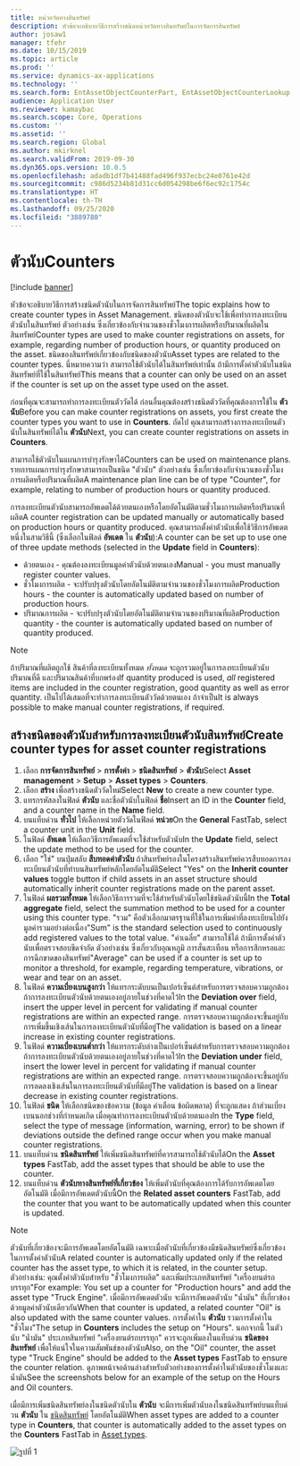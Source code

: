 ```yaml
---
title: หน่วยวัดทางสินทรัพย์
description: หัวข้อจะอธิบายวิธีการสร้างชนิดหน่วยวัดทางสินทรัพย์ในการจัดการสินทรัพย์
author: josaw1
manager: tfehr
ms.date: 10/15/2019
ms.topic: article
ms.prod: ''
ms.service: dynamics-ax-applications
ms.technology: ''
ms.search.form: EntAssetObjectCounterPart, EntAssetObjectCounterLookup, EntAssetCounterType, EntAssetObjectCounterTotals
audience: Application User
ms.reviewer: kamaybac
ms.search.scope: Core, Operations
ms.custom: ''
ms.assetid: ''
ms.search.region: Global
ms.author: mkirknel
ms.search.validFrom: 2019-09-30
ms.dyn365.ops.version: 10.0.5
ms.openlocfilehash: adadb1df7b41488fad496f937ecbc24e0761e42d
ms.sourcegitcommit: c986d5234b81d31cc6d054298be6f6ec92c1754c
ms.translationtype: HT
ms.contentlocale: th-TH
ms.lasthandoff: 09/25/2020
ms.locfileid: "3889780"
---
```

# <a name="counters"></a><span data-ttu-id="4327b-103">ตัวนับ</span><span class="sxs-lookup"><span data-stu-id="4327b-103">Counters</span></span>

[!include [banner](../../includes/banner.md)]

<span data-ttu-id="4327b-104">หัวข้อจะอธิบายวิธีการสร้างชนิดตัวนับในการจัดการสินทรัพย์</span><span class="sxs-lookup"><span data-stu-id="4327b-104">The topic explains how to create counter types in Asset Management.</span></span> <span data-ttu-id="4327b-105">ชนิดของตัวนับจะใช้เพื่อทำการลงทะเบียนตัวนับในสินทรัพย์ ตัวอย่างเช่น ซึ่งเกี่ยวข้องกับจำนวนของชั่วโมงการผลิตหรือปริมาณที่ผลิตในสินทรัพย์</span><span class="sxs-lookup"><span data-stu-id="4327b-105">Counter types are used to make counter registrations on assets, for example, regarding number of production hours, or quantity produced on the asset.</span></span> <span data-ttu-id="4327b-106">ชนิดของสินทรัพย์เกี่ยวข้องกับชนิดของตัวนับ</span><span class="sxs-lookup"><span data-stu-id="4327b-106">Asset types are related to the counter types.</span></span> <span data-ttu-id="4327b-107">นี่หมายความว่า สามารถใช้ตัวนับได้ในสินทรัพย์เท่านั้น ถ้ามีการตั้งค่าตัวนับในชนิดสินทรัพย์ที่ใช้ในสินทรัพย์</span><span class="sxs-lookup"><span data-stu-id="4327b-107">This means that a counter can only be used on an asset if the counter is set up on the asset type used on the asset.</span></span>

<span data-ttu-id="4327b-108">ก่อนที่คุณจะสามารถทำการลงทะเบียนตัววัดได้ ก่อนอื่นคุณต้องสร้างชนิดตัววัดที่คุณต้องการใช้ใน **ตัวนับ**</span><span class="sxs-lookup"><span data-stu-id="4327b-108">Before you can make counter registrations on assets, you first create the counter types you want to use in **Counters**.</span></span> <span data-ttu-id="4327b-109">ถัดไป คุณสามารถสร้างการลงทะเบียนตัวนับในสินทรัพย์ได้ใน **ตัวนับ**</span><span class="sxs-lookup"><span data-stu-id="4327b-109">Next, you can create counter registrations on assets in **Counters**.</span></span> 

<span data-ttu-id="4327b-110">สามารถใช้ตัวนับในแผนการบำรุงรักษาได้</span><span class="sxs-lookup"><span data-stu-id="4327b-110">Counters can be used on maintenance plans.</span></span> <span data-ttu-id="4327b-111">รายการแผนการบำรุงรักษาสามารถเป็นชนิด "ตัวนับ" ตัวอย่างเช่น ซึ่งเกี่ยวข้องกับจำนวนของชั่วโมงการผลิตหรือปริมาณที่ผลิต</span><span class="sxs-lookup"><span data-stu-id="4327b-111">A maintenance plan line can be of type "Counter", for example, relating to number of production hours or quantity produced.</span></span> 

<span data-ttu-id="4327b-112">การลงทะเบียนตัวนับสามารถอัพเดตได้ด้วยตนเองหรือโดยอัตโนมัติตามชั่วโมงการผลิตหรือปริมาณที่ผลิต</span><span class="sxs-lookup"><span data-stu-id="4327b-112">A counter registration can be updated manually or automatically based on production hours or quantity produced.</span></span> <span data-ttu-id="4327b-113">คุณสามารถตั้งค่าตัวนับเพื่อใช้วิธีการอัพเดตหนึ่งในสามวิธีนี้ (ซึ่งเลือกในฟิลด์ **อัพเดต** ใน **ตัวนับ**):</span><span class="sxs-lookup"><span data-stu-id="4327b-113">A counter can be set up to use one of three update methods (selected in the **Update** field in **Counters**):</span></span>
  
- <span data-ttu-id="4327b-114">ด้วยตนเอง - คุณต้องลงทะเบียนมูลค่าตัวนับด้วยตนเอง</span><span class="sxs-lookup"><span data-stu-id="4327b-114">Manual - you must manually register counter values.</span></span>  
- <span data-ttu-id="4327b-115">ชั่วโมงการผลิต - จะปรับปรุงตัวนับโดยอัตโนมัติตามจำนวนของชั่วโมงการผลิต</span><span class="sxs-lookup"><span data-stu-id="4327b-115">Production hours - the counter is automatically updated based on number of production hours.</span></span>  
- <span data-ttu-id="4327b-116">ปริมาณการผลิต - จะปรับปรุงตัวนับโดยอัตโนมัติตามจำนวนของปริมาณที่ผลิต</span><span class="sxs-lookup"><span data-stu-id="4327b-116">Production quantity - the counter is automatically updated based on number of quantity produced.</span></span>  

>[!NOTE]
><span data-ttu-id="4327b-117">ถ้าปริมาณที่ผลิตถูกใช้ สินค้าที่ลงทะเบียนทั้งหมด *ทั้งหมด* จะถูกรวมอยู่ในการลงทะเบียนตัวนับ ปริมาณที่ดี และปริมาณสินค้าที่บกพร่อง</span><span class="sxs-lookup"><span data-stu-id="4327b-117">If quantity produced is used, *all* registered items are included in the counter registration, good quantity as well as error quantity.</span></span> <span data-ttu-id="4327b-118">เป็นไปได้เสมอที่จะทำการลงทะเบียนตัววัดด้วยตนเอง ถ้าจำเป็น</span><span class="sxs-lookup"><span data-stu-id="4327b-118">It is always possible to make manual counter registrations, if required.</span></span>

## <a name="create-counter-types-for-asset-counter-registrations"></a><span data-ttu-id="4327b-119">สร้างชนิดของตัวนับสำหรับการลงทะเบียนตัวนับสินทรัพย์</span><span class="sxs-lookup"><span data-stu-id="4327b-119">Create counter types for asset counter registrations</span></span>

1. <span data-ttu-id="4327b-120">เลือก **การจัดการสินทรัพย์** > **การตั้งค่า** > **ชนิดสินทรัพย์** > **ตัวนับ**</span><span class="sxs-lookup"><span data-stu-id="4327b-120">Select **Asset management** > **Setup** > **Asset types** > **Counters**.</span></span>
2. <span data-ttu-id="4327b-121">เลือก **สร้าง** เพื่อสร้างชนิดตัววัดใหม่</span><span class="sxs-lookup"><span data-stu-id="4327b-121">Select **New** to create a new counter type.</span></span>
3. <span data-ttu-id="4327b-122">แทรกรหัสลงในฟิลด์ **ตัวนับ** และชื่อตัวนับในฟิลด์ **ชื่อ**</span><span class="sxs-lookup"><span data-stu-id="4327b-122">Insert an ID in the **Counter** field, and a counter name in the **Name** field.</span></span>
4. <span data-ttu-id="4327b-123">บนแท็บด่วน **ทั่วไป** ให้เลือกหน่วยตัววัดในฟิลด์ **หน่วย**</span><span class="sxs-lookup"><span data-stu-id="4327b-123">On the **General** FastTab, select a counter unit in the **Unit** field.</span></span>
5. <span data-ttu-id="4327b-124">ในฟิลด์ **อัพเดต** ให้เลือกวิธีการอัพเดตที่จะใช้สำหรับตัวนับ</span><span class="sxs-lookup"><span data-stu-id="4327b-124">In the **Update** field, select the update method to be used for the counter.</span></span>
6. <span data-ttu-id="4327b-125">เลือก "ใช่" บนปุ่มสลับ **สืบทอดค่าตัวนับ** ถ้าสินทรัพย์รองในโครงสร้างสินทรัพย์ควรสืบทอดการลงทะเบียนตัวนับที่ทำบนสินทรัพย์หลักโดยอัตโนมัติ</span><span class="sxs-lookup"><span data-stu-id="4327b-125">Select "Yes" on the **Inherit counter values** toggle button if child assets in an asset structure should automatically inherit counter registrations made on the parent asset.</span></span>
7. <span data-ttu-id="4327b-126">ในฟิลด์ **ผลรวมทั้งหมด** ให้เลือกวิธีการรวมที่จะใช้สำหรับตัวนับโดยใช้ชนิดตัวนับนี้</span><span class="sxs-lookup"><span data-stu-id="4327b-126">In the **Total aggregate** field, select the summation method to be used for a counter using this counter type.</span></span> <span data-ttu-id="4327b-127">"รวม" คือตัวเลือกมาตรฐานที่ใช้ในการเพิ่มค่าที่ลงทะเบียนไปยังมูลค่ารวมอย่างต่อเนื่อง</span><span class="sxs-lookup"><span data-stu-id="4327b-127">"Sum" is the standard selection used to continuously add registered values to the total value.</span></span> <span data-ttu-id="4327b-128">"ค่าเฉลี่ย" สามารถใช้ได้ ถ้ามีการตั้งค่าตัวนับเพื่อตรวจสอบขีดจำกัด ตัวอย่างเช่น ซึ่งเกี่ยวกับอุณหภูมิ การสั่นสะเทือน หรือการสึกหรอและการฉีกขาดของสินทรัพย์</span><span class="sxs-lookup"><span data-stu-id="4327b-128">"Average" can be used if a counter is set up to monitor a threshold, for example, regarding temperature, vibrations, or wear and tear on an asset.</span></span> 
8. <span data-ttu-id="4327b-129">ในฟิลด์ **ความเบี่ยงเบนสูงกว่า** ให้แทรกระดับบนเป็นเปอร์เซ็นต์สำหรับการตรวจสอบความถูกต้อง ถ้าการลงทะเบียนตัวนับด้วยตนเองอยู่ภายในช่วงที่คาดไว้</span><span class="sxs-lookup"><span data-stu-id="4327b-129">In the **Deviation over** field, insert the upper level in percent for validating if manual counter registrations are within an expected range.</span></span> <span data-ttu-id="4327b-130">การตรวจสอบความถูกต้องจะขึ้นอยู่กับการเพิ่มขึ้นเชิงเส้นในการลงทะเบียนตัวนับที่มีอยู่</span><span class="sxs-lookup"><span data-stu-id="4327b-130">The validation is based on a linear increase in existing counter registrations.</span></span>
9. <span data-ttu-id="4327b-131">ในฟิลด์ **ความเบี่ยงเบนต่ำกว่า** ให้แทรกระดับล่างเป็นเปอร์เซ็นต์สำหรับการตรวจสอบความถูกต้อง ถ้าการลงทะเบียนตัวนับด้วยตนเองอยู่ภายในช่วงที่คาดไว้</span><span class="sxs-lookup"><span data-stu-id="4327b-131">In the **Deviation under** field, insert the lower level in percent for validating if manual counter registrations are within an expected range.</span></span> <span data-ttu-id="4327b-132">การตรวจสอบความถูกต้องจะขึ้นอยู่กับการลดลงเชิงเส้นในการลงทะเบียนตัวนับที่มีอยู่</span><span class="sxs-lookup"><span data-stu-id="4327b-132">The validation is based on a linear decrease in existing counter registrations.</span></span>
10. <span data-ttu-id="4327b-133">ในฟิลด์ **ชนิด** ให้เลือกชนิดของข้อความ (ข้อมูล คำเตือน ข้อผิดพลาด) ที่จะถูกแสดง ถ้าส่วนเบี่ยงเบนนอกช่วงที่กำหนดเกิด เมื่อคุณทำการลงทะเบียนตัวนับด้วยตนเอง</span><span class="sxs-lookup"><span data-stu-id="4327b-133">In the **Type** field, select the type of message (information, warning, error) to be shown if deviations outside the defined range occur when you make manual counter registrations.</span></span>
11. <span data-ttu-id="4327b-134">บนแท็บด่วน **ชนิดสินทรัพย์** ให้เพิ่มชนิดสินทรัพย์ที่ควรสามารถใช้ตัวนับได้</span><span class="sxs-lookup"><span data-stu-id="4327b-134">On the **Asset types** FastTab, add the asset types that should be able to use the counter.</span></span>
12. <span data-ttu-id="4327b-135">บนแท็บด่วน **ตัวนับทางสินทรัพย์ที่เกี่ยวข้อง** ให้เพิ่มตัวนับที่คุณต้องการได้รับการอัพเดตโดยอัตโนมัติ เมื่อมีการอัพเดตตัวนับนี้</span><span class="sxs-lookup"><span data-stu-id="4327b-135">On the **Related asset counters** FastTab, add the counter that you want to be automatically updated when this counter is updated.</span></span>


>[!NOTE]
><span data-ttu-id="4327b-136">ตัวนับที่เกี่ยวข้องจะมีการอัพเดตโดยอัตโนมัติ เฉพาะเมื่อตัวนับที่เกี่ยวข้องมีชนิดสินทรัพย์ซึ่งเกี่ยวข้องในการตั้งค่าตัวนับ</span><span class="sxs-lookup"><span data-stu-id="4327b-136">A related counter is automatically updated only if the related counter has the asset type, to which it is related, in the counter setup.</span></span> <span data-ttu-id="4327b-137">ตัวอย่างเช่น: คุณตั้งค่าตัวนับสำหรับ "ชั่วโมงการผลิต" และเพิ่มประเภทสินทรัพย์ "เครื่องยนต์รถบรรทุก"</span><span class="sxs-lookup"><span data-stu-id="4327b-137">For example: You set up a counter for "Production hours" and add the asset type "Truck Engine".</span></span> <span data-ttu-id="4327b-138">เมื่อมีการอัพเดตตัวนับ จะมีการอัพเดตตัวนับ "น้ำมัน" ที่เกี่ยวข้องด้วยมูลค่าตัวนับเดียวกัน</span><span class="sxs-lookup"><span data-stu-id="4327b-138">When that counter is updated, a related counter "Oil" is also updated with the same counter values.</span></span> <span data-ttu-id="4327b-139">การตั้งค่าใน **ตัวนับ** รวมการตั้งค่าใน "ชั่วโมง"</span><span class="sxs-lookup"><span data-stu-id="4327b-139">The setup in **Counters** includes the setup on "Hours".</span></span> <span data-ttu-id="4327b-140">นอกจากนี้ ในตัวนับ "น้ำมัน" ประเภทสินทรัพย์ "เครื่องยนต์รถบรรทุก" ควรจะถูกเพิ่มลงในแท็บด่วน **ชนิดของสินทรัพย์** เพื่อให้แน่ใจในความสัมพันธ์ของตัวนับ</span><span class="sxs-lookup"><span data-stu-id="4327b-140">Also, on the "Oil" counter, the asset type "Truck Engine" should be added to the **Asset types** FastTab to ensure the counter relation.</span></span> <span data-ttu-id="4327b-141">ดูภาพหน้าจอด้านล่างสำหรับตัวอย่างของการตั้งค่าในตัวนับของชั่วโมงและน้ำมัน</span><span class="sxs-lookup"><span data-stu-id="4327b-141">See the screenshots below for an example of the setup on the Hours and Oil counters.</span></span>

<span data-ttu-id="4327b-142">เมื่อมีการเพิ่มชนิดสินทรัพย์ลงในชนิดตัวนับใน **ตัวนับ** จะมีการเพิ่มตัวนับลงในชนิดสินทรัพย์บนแท็บด่วน **ตัวนับ** ใน [ชนิดสินทรัพย์](../setup-for-objects/object-types.md) โดยอัตโนมัติ</span><span class="sxs-lookup"><span data-stu-id="4327b-142">When asset types are added to a counter type in **Counters**, that counter is automatically added to the asset types on the **Counters** FastTab in [Asset types](../setup-for-objects/object-types.md).</span></span>

![รูปที่ 1](media/071-setup-for-objects.png)

